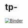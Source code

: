# tp-

[![Binder](https://mybinder.org/badge_logo.svg)](https://mybinder.org/v2/gh/kaisbaazaoui/tp-/main)
